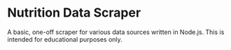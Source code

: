 # Nutrition Data Scraper

A basic, one-off scraper for various data sources written in Node.js. This is intended
for educational purposes only.